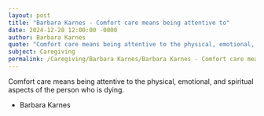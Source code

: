 ```yaml
---
layout: post
title: "Barbara Karnes - Comfort care means being attentive to"
date: 2024-12-28 12:00:00 -0000
author: Barbara Karnes
quote: "Comfort care means being attentive to the physical, emotional, and spiritual aspects of the person who is dying."
subject: Caregiving
permalink: /Caregiving/Barbara Karnes/Barbara Karnes - Comfort care means being attentive to
---
```


Comfort care means being attentive to the physical, emotional, and spiritual aspects of the person who is dying.

- Barbara Karnes
